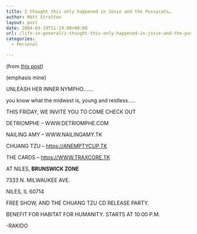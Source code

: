 ```yaml
---
title: I thought this only happened in Josie and the Pussycats…
author: Matt Stratton
layout: post
date: 2004-03-19T11:19:00+00:00
url: /life-in-general/i-thought-this-only-happened-in-josie-and-the-pussycats
categories:
  - Personal

---
```

(from [this post][1])

(emphasis mine)

UNLEASH HER INNER NYMPHO&#8230;&#8230;.

you know what the midwest is, young and restless&#8230;..
  
THIS FRIDAY, WE INVITE YOU TO COME CHECK OUT

DETRIOMPHE &#8211; WWW.DETRIOMPHE.COM
  
NAILING AMY &#8211; WWW.NAILINGAMY.TK
  
CHUANG TZU &#8211; https://ANEMPTYCUP.TK
  
THE CARDS &#8211; https://WWW.TRAXCORE.TK

AT NILES, **BRUNSWICK ZONE**

7333 N. MILWAUKEE AVE.
  
NILES, IL 60714

FREE SHOW, AND THE CHUANG TZU CD RELEASE PARTY.
  
BENEFIT FOR HABITAT FOR HUMANITY. STARTS AT 10:00 P.M.

-RAKIDO

 [1]: https://www.livejournal.com/community/chicagoindie/266248.html